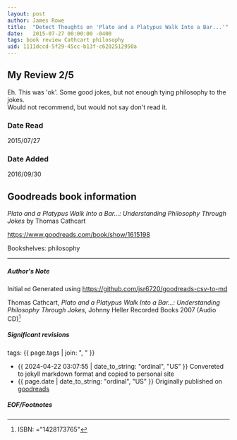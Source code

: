 ```yaml
---
layout: post
author: James Rowe
title:  "Detect Thoughts on 'Plato and a Platypus Walk Into a Bar...'"
date:   2015-07-27 00:00:00 -0400
tags: book review Cathcart philosophy
uid: 1111dccd-5f29-45cc-b13f-c6202512950a
---
```


<!-- highly dependent on how you personally use jekyll templates, and how you want this to show up -->
<!-- escape any jekyll keys with double brackets -->

## My Review 2/5

Eh. This was 'ok'. Some good jokes, but not enough tying philosophy to the jokes.<br/>Would not recommend, but would not say don't read it.

### Date Read
2015/07/27

### Date Added
2016/09/30

## Goodreads book information

*Plato and a Platypus Walk Into a Bar...: Understanding Philosophy Through Jokes* by Thomas Cathcart

https://www.goodreads.com/book/show/1615198

Bookshelves: philosophy

---

##### Author's Note

Initial `md` Generated using https://github.com/jsr6720/goodreads-csv-to-md

Thomas Cathcart, *Plato and a Platypus Walk Into a Bar...: Understanding Philosophy Through Jokes*, Johnny Heller Recorded Books 2007 (Audio CD)[^1]

##### Significant revisions

tags: {{ page.tags | join: ", " }} <!-- todo move this somewhere -->

- {{ 2024-04-22 03:07:55 | date_to_string: "ordinal", "US" }} Convereted to jekyll markdown format and copied to personal site
- {{ page.date | date_to_string: "ordinal", "US" }} Originally published on [goodreads](https://www.goodreads.com)

##### EOF/Footnotes

[^1]: ISBN: ="1428173765"